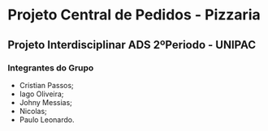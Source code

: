 # Projeto Central de Pedidos - Pizzaria

## Projeto Interdisciplinar ADS 2ºPeriodo - UNIPAC

### Integrantes do Grupo
- Cristian Passos;<br  />
- Iago Oliveira;<br  />
- Johny Messias;<br  />
- Nicolas;<br  />
- Paulo Leonardo.<br  />

